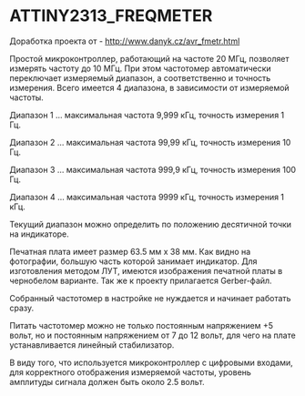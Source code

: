# ATTINY2313_FREQMETER

Доработка проекта от - http://www.danyk.cz/avr_fmetr.html

Простой микроконтроллер, работающий на частоте 20 МГц, позволяет измерять частоту до 10 МГц. При этом частотомер автоматически переключает измеряемый диапазон, а соответственно и точность измерения. Всего имеется 4 диапазона, в зависимости от измеряемой частоты.

Диапазон 1 … максимальная частота 9,999 кГц, точность измерения 1 Гц.

Диапазон 2 … максимальная частота 99,99 кГц, точность измерения 10 Гц.

Диапазон 3 … максимальная частота 999,9 кГц, точность измерения 100 Гц.

Диапазон 4 … максимальная частота 9999 кГц, точность измерения 1 кГц.

Текущий диапазон можно определить по положению десятичной точки на индикаторе.


Печатная плата имеет размер 63.5 мм х 38 мм. Как видно на фотографии, большую часть которой занимает индикатор.
Для изготовления методом ЛУТ, имеются изображения печатной платы в чернобелом варианте. Так же к проекту прилагается Gerber-файл.

Собранный частотомер в настройке не нуждается и начинает работать сразу.

Питать частотомер можно не только постоянным напряжением +5 вольт, но и постоянным напряжением от 7 до 12 вольт, для чего на плате устанавливается линейный стабилизатор.

В виду того, что используется микроконтроллер с цифровыми входами, для корректного отображения измеряемой частоты, уровень амплитуды сигнала должен быть около 2.5 вольт.
